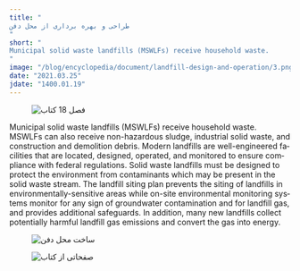 ```yaml
---
title: "
طراحی و بهره برداری از محل دفن
"
short: "
Municipal solid waste landfills (MSWLFs) receive household waste. 
"
image: "/blog/encyclopedia/document/landfill-design-and-operation/3.png"
date: "2021.03.25"
jdate: "1400.01.19"
---
```


<figure>
  <img src="/blog/encyclopedia/document/landfill-design-and-operation/1.png" alt="فصل 18 کتاب">
</figure>

<p lang="en" style="direction: ltr;">
Municipal solid waste landfills (MSWLFs) receive household waste. MSWLFs can also receive non-hazardous sludge, industrial solid waste, and construction and demolition debris. Modern landfills are well-engineered facilities that are located, designed, operated, and monitored to ensure compliance with federal regulations. Solid waste landfills must be designed to protect the environment from contaminants which may be present in the solid waste stream. The landfill siting plan prevents the siting of landfills in environmentally-sensitive areas while on-site environmental monitoring systems monitor for any sign of groundwater contamination and for landfill gas, and provides additional safeguards. In addition, many new landfills collect potentially harmful landfill gas emissions and convert the gas into energy.

</p>

<figure>
  <img src="/blog/encyclopedia/document/landfill-design-and-operation/2.png" alt="ساخت محل دفن">
  <br/>

</figure>

<figure>
  
  <img src="/blog/encyclopedia/document/landfill-design-and-operation/3.png" alt="صفحاتی از کتاب">

</figure>

<br />
